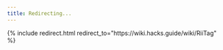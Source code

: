 ```yaml
---
title: Redirecting...
---
```


{% include redirect.html redirect_to="https\://wiki.hacks.guide/wiki/RiiTag" %}
